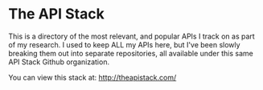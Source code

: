 # The API Stack

This is a directory of the most relevant, and popular APIs I track on as part of my research. I used to keep ALL my APIs here, but I've been slowly breaking them out into separate repositories, all available under this same API Stack Github organization.

You can view this stack at: http://theapistack.com/
